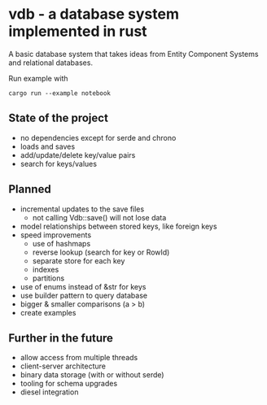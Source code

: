 vdb - a database system implemented in rust
===========================================

A basic database system that takes ideas from Entity Component Systems and relational databases.

Run example with
```
cargo run --example notebook
```

State of the project
--------------------
*   no dependencies except for serde and chrono
*   loads and saves
*   add/update/delete key/value pairs
*   search for keys/values

Planned
-------
*   incremental updates to the save files
    *   not calling Vdb::save() will not lose data
*   model relationships between stored keys, like foreign keys
*   speed improvements
    *	use of hashmaps
    *	reverse lookup (search for key or RowId)
    *	separate store for each key
    *	indexes
    *	partitions
*   use of enums instead of &str for keys
*   use builder pattern to query database
*   bigger & smaller comparisons (a > b)
*   create examples

Further in the future
---------------------
*   allow access from multiple threads
*   client-server architecture
*   binary data storage (with or without serde)
*   tooling for schema upgrades
*   diesel integration
